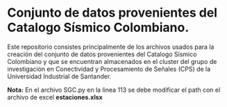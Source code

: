 # Conjunto de datos provenientes del Catalogo Sísmico Colombiano.

Este repositorio consistes principalmente de los archivos usados para la creación del conjunto de datos provenientes del Catalogo Sísmico Colombiano y que se encuentran almacenados en el cluster del grupo de investigación en Conectividad y Procesamiento de Señales (CPS) de la Universidad Industrial de Santander.

**Nota:** En el archivo SGC.py en la linea 113 se debe modificar el path con el archivo de excel **estaciones.xlsx** 
